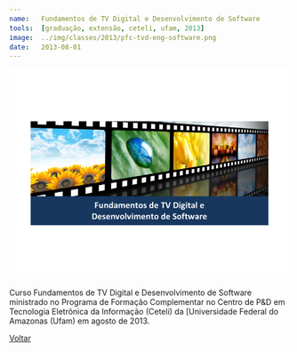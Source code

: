 ```yaml
---
name:  	Fundamentos de TV Digital e Desenvolvimento de Software
tools: 	[graduação, extensão, ceteli, ufam, 2013]
image: 	../img/classes/2013/pfc-tvd-eng-software.png
date: 	2013-08-01
---
```


![](../img/classes/2013/pfc-tvd-eng-software.png)

Curso Fundamentos de TV Digital e Desenvolvimento de Software ministrado no Programa de Formação Complementar no Centro de P&D em Tecnologia Eletrônica da Informação (Ceteli) da [Universidade Federal do Amazonas (Ufam) em agosto de 2013.

<p class="text-center">
	<a class="btn btn-outline-primary mt-1" href="{{ site.baseurl }}/classes/">Voltar</a>
</p>

